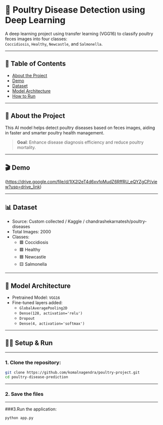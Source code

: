# 🐔 Poultry Disease Detection using Deep Learning

A deep learning project using transfer learning (VGG16) to classify poultry feces images into four classes:  
`Coccidiosis`, `Healthy`, `Newcastle`, and `Salmonella`.


---

## 📁 Table of Contents

- [About the Project](#about-the-project)
- [Demo](#demo)
- [Dataset](#dataset)
- [Model Architecture](#model-architecture)
- [How to Run](#how-to-run)
  

---

## 📌 About the Project

This AI model helps detect poultry diseases based on feces images, aiding in faster and smarter poultry health management.

> **Goal**: Enhance disease diagnosis efficiency and reduce poultry mortality.

---

## 🎬 Demo

(https://drive.google.com/file/d/1lX2l2eT4d6xvfpMudZ6RffRU_eQYZgCP/view?usp=drive_link)

---

## 📊 Dataset

- Source: Custom collected / Kaggle / chandrashekarnatesh/poultry-diseases
- Total Images: 2000
- Classes:  
  - 🟥 Coccidiosis  
  - 🟩 Healthy  
  - 🟦 Newcastle  
  - 🟨 Salmonella  

---

## 🧠 Model Architecture

- Pretrained Model: `VGG16`
- Fine-tuned layers added:
  - `GlobalAveragePooling2D`
  - `Dense(128, activation='relu')`
  - `Dropout`
  - `Dense(4, activation='softmax')`

---

## 👨‍💻 Setup & Run
---

### 1. Clone the repository:

```bash
git clone https://github.com/komalnagendra/poultry-project.git
cd poultry-disease-prediction
```
---
### 2. Save the files
---
###3.Run the application:
 
```bash
python app.py









